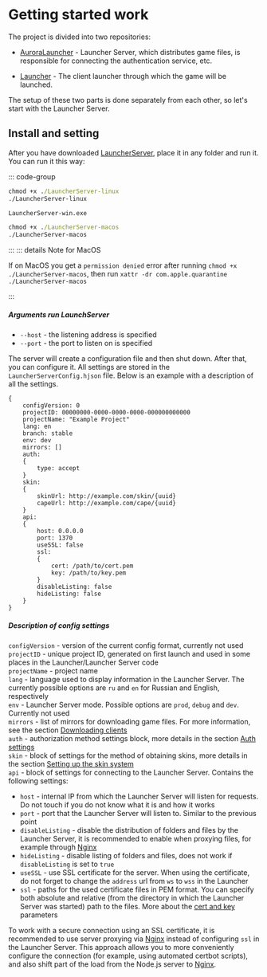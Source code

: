 # Getting started work

The project is divided into two repositories:

- [AuroraLauncher](https://github.com/AuroraTeam/AuroraLauncher) - Launcher Server, which distributes game files, is responsible for connecting the authentication service, etc.

- [Launcher](https://github.com/AuroraTeam/Launcher) - The client launcher through which the game will be launched.

The setup of these two parts is done separately from each other, so let's start with the Launcher Server.

## Install and setting

After you have downloaded [LauncherServer](https://github.com/AuroraTeam/AuroraLauncher/releases), place it in any folder and run it.
You can run it this way:

::: code-group

```cmd [Linux]
chmod +x ./LauncherServer-linux
./LauncherServer-linux
```

```cmd [Windows]
LauncherServer-win.exe
```

```cmd [MacOS]
chmod +x ./LauncherServer-macos
./LauncherServer-macos
```

:::
::: details Note for MacOS

If on MacOS you get a `permission denied` error after running `chmod +x ./LauncherServer-macos`, then run `xattr -dr com.apple.quarantine ./LauncherServer-macos`

:::


##### Arguments run LaunchServer

- `--host` - the listening address is specified
- `--port` - the port to listen on is specified

The server will create a configuration file and then shut down.
After that, you can configure it.
All settings are stored in the `LauncherServerConfig.hjson` file.
Below is an example with a description of all the settings.

```hjson
{
    configVersion: 0
    projectID: 00000000-0000-0000-0000-000000000000
    projectName: "Example Project"
    lang: en
    branch: stable
    env: dev
    mirrors: []
    auth:
    {
        type: accept
    }
    skin:
    {
        skinUrl: http://example.com/skin/{uuid}
        capeUrl: http://example.com/cape/{uuid}
    }
    api:
    {
        host: 0.0.0.0
        port: 1370
        useSSL: false
        ssl:
        {
            cert: /path/to/cert.pem
            key: /path/to/key.pem
        }
        disableListing: false
        hideListing: false
    }
}

```

##### Description of config settings

`configVersion` - version of the current config format, currently not used\
`projectID` - unique project ID, generated on first launch and used in some places in the Launcher/Launcher Server code\
`projectName` - project name\
`lang` - language used to display information in the Launcher Server. The currently possible options are `ru` and `en` for Russian and English, respectively\
`env` - Launcher Server mode. Possible options are `prod`, `debug` and `dev`. Currently not used\
`mirrors` - list of mirrors for downloading game files. For more information, see the section [Downloading clients](clients.md)\
`auth` - authorization method settings block, more details in the section [Auth settings](auth.md)\
`skin` - block of settings for the method of obtaining skins, more details in the section [Setting up the skin system](system-skin.md)\
`api` - block of settings for connecting to the Launcher Server. Contains the following settings:
- `host` - internal IP from which the Launcher Server will listen for requests. Do not touch if you do not know what it is and how it works
- `port` - port that the Launcher Server will listen to. Similar to the previous point
- `disableListing` - disable the distribution of folders and files by the Launcher Server, it is recommended to enable when proxying files, for example through [Nginx](nginx.md)
- `hideListing` - disable listing of folders and files, does not work if `disableListing` is set to `true`
- `useSSL` - use SSL certificate for the server. When using the certificate, do not forget to change the `address` url from `ws` to `wss` in the Launcher
- `ssl` - paths for the used certificate files in PEM format. You can specify both absolute and relative (from the directory in which the Launcher Server was started) path to the files. More about the [cert and key](https://nodejs.org/api/tls.html#tls_tls_createsecurecontext_options) parameters

To work with a secure connection using an SSL certificate, it is recommended to use server proxying via [Nginx](nginx.md) instead of configuring `ssl` in the Launcher Server. This approach allows you to more conveniently configure the connection (for example, using automated certbot scripts), and also shift part of the load from the Node.js server to [Nginx](nginx.md).
